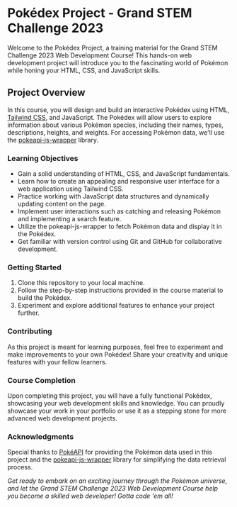 # Pokédex Project - Grand STEM Challenge 2023

Welcome to the Pokédex Project, a training material for the Grand STEM Challenge 2023 Web Development Course! This hands-on web development project will introduce you to the fascinating world of Pokémon while honing your HTML, CSS, and JavaScript skills.

## Project Overview

In this course, you will design and build an interactive Pokédex using HTML, [Tailwind CSS](https://tailwindcss.com/), and JavaScript. The Pokédex will allow users to explore information about various Pokémon species, including their names, types, descriptions, heights, and weights. For accessing Pokémon data, we'll use the [pokeapi-js-wrapper](https://github.com/PokeAPI/pokeapi-js-wrapper) library.

### Learning Objectives

- Gain a solid understanding of HTML, CSS, and JavaScript fundamentals.
- Learn how to create an appealing and responsive user interface for a web application using Tailwind CSS.
- Practice working with JavaScript data structures and dynamically updating content on the page.
- Implement user interactions such as catching and releasing Pokémon and implementing a search feature.
- Utilize the pokeapi-js-wrapper to fetch Pokémon data and display it in the Pokédex.
- Get familiar with version control using Git and GitHub for collaborative development.

### Getting Started

1. Clone this repository to your local machine.
2. Follow the step-by-step instructions provided in the course material to build the Pokédex.
3. Experiment and explore additional features to enhance your project further.

### Contributing

As this project is meant for learning purposes, feel free to experiment and make improvements to your own Pokédex! Share your creativity and unique features with your fellow learners.

### Course Completion

Upon completing this project, you will have a fully functional Pokédex, showcasing your web development skills and knowledge. You can proudly showcase your work in your portfolio or use it as a stepping stone for more advanced web development projects.

### Acknowledgments

Special thanks to [PokéAPI](https://pokeapi.co/) for providing the Pokémon data used in this project and the [pokeapi-js-wrapper](https://github.com/PokeAPI/pokeapi-js-wrapper) library for simplifying the data retrieval process.

*Get ready to embark on an exciting journey through the Pokémon universe, and let the Grand STEM Challenge 2023 Web Development Course help you become a skilled web developer! Gotta code 'em all!*
